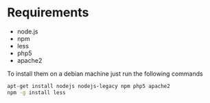 Requirements
============

* node.js
* npm
* less
* php5 
* apache2

To install them on a debian machine just run the following commands 

```bash
apt-get install nodejs nodejs-legacy npm php5 apache2
npm -g install less
```
